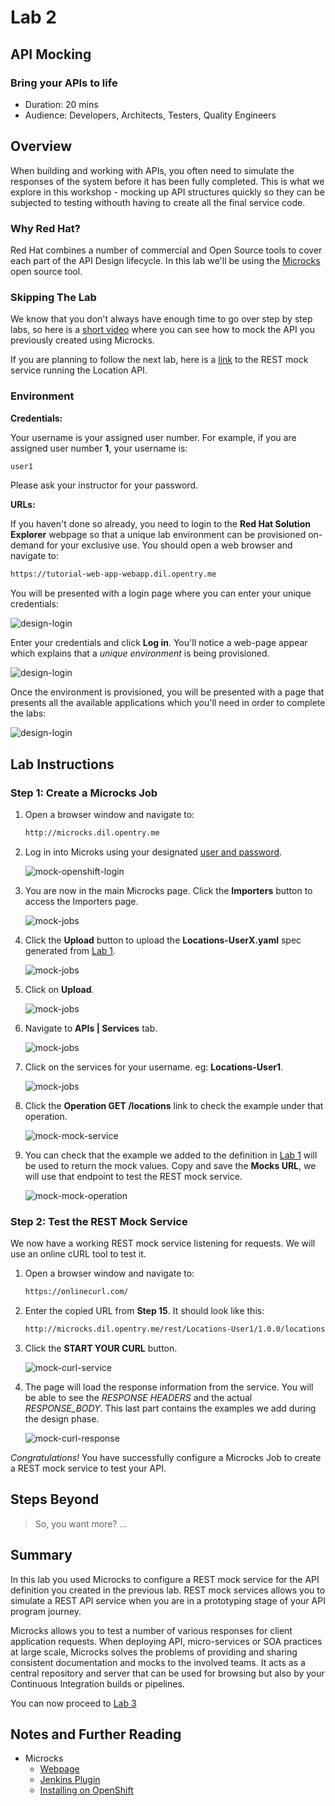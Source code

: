 # Lab 2

## API Mocking

### Bring your APIs to life

* Duration: 20 mins
* Audience: Developers, Architects, Testers, Quality Engineers

## Overview

When building and working with APIs, you often need to simulate the responses of the system before it has been fully completed. This is what we explore in this workshop - mocking up API structures quickly so they can be subjected to testing withouth having to create all the final service code.

### Why Red Hat?

Red Hat combines a number of commercial and Open Source tools to cover each part of the API Design lifecycle. In this lab we'll be using the [Microcks](http://microcks.github.io/) open source tool.

### Skipping The Lab

We know that you don't always have enough time to go over step by step labs, so here is a [short video](wip-link) where you can see how to mock the API you previously created using Microcks.

If you are planning to follow the next lab, here is a [link](wip-link) to the REST mock service running the Location API.

### Environment

**Credentials:**

Your username is your assigned user number. For example, if you are assigned user number **1**, your username is: 

```bash
user1
```

Please ask your instructor for your password.

**URLs:**

If you haven't done so already, you need to login to the **Red Hat Solution Explorer** webpage so that a unique lab environment can be provisioned on-demand for your exclusive use.  You should open a web browser and navigate to: 

```bash
https://tutorial-web-app-webapp.dil.opentry.me
```

You will be presented with a login page where you can enter your unique credentials:

![design-login](images/design-50.png "Login")

Enter your credentials and click **Log in**.  You'll notice a web-page appear which explains that a *unique environment* is being provisioned.

![design-login](images/design-51.png "Provision")

Once the environment is provisioned, you will be presented with a page that presents all the available applications which you'll need in order to complete the labs:

![design-login](images/design-52.png "Applications")

## Lab Instructions

### Step 1: Create a Microcks Job

1. Open a browser window and navigate to:

    ```bash
    http://microcks.dil.opentry.me
    ```

1. Log in into Microks using your designated [user and password](#environment).

   ![mock-openshift-login](images/mock-09.png "Openshift Login")

1. You are now in the main Microcks page. Click the **Importers** button to access the Importers page.

   ![mock-jobs](images/mock-11.png "Job")

1. Click the **Upload** button to upload the **Locations-UserX.yaml** spec generated from [Lab 1](lab01.md).

   ![mock-jobs](images/mock-12.png "Upload Spec")
    
1. Click on **Upload**.

   ![mock-jobs](images/mock-13.png "Upload")

1. Navigate to **APIs | Services** tab.

   ![mock-jobs](images/mock-14.png "Job")

1. Click on the services for your username. eg: **Locations-User1**.

   ![mock-jobs](images/mock-15.png "Select services")

1. Click the **Operation GET /locations** link to check the example under that operation.

   ![mock-mock-service](images/mock-16.png "Mock Service")


1. You can check that the example we added to the definition in [Lab 1](lab01.md) will be used to return the mock values. Copy and save the **Mocks URL**, we will use that endpoint to test the REST mock service.

    ![mock-mock-operation](images/mock-17.png "Mock Operation")

### Step 2: Test the REST Mock Service

We now have a working REST mock service listening for requests. We will use an online cURL tool to test it.

1. Open a browser window and navigate to:

    ```bash
    https://onlinecurl.com/
    ```

1. Enter the copied URL from **Step 15**. It should look like this:

    ```bash
    http://microcks.dil.opentry.me/rest/Locations-User1/1.0.0/locations
    ```

1. Click the **START YOUR CURL** button.

    ![mock-curl-service](images/mock-18.png "cURL Service")

1. The page will load the response information from the service. You will be able to see the *RESPONSE HEADERS* and the actual *RESPONSE_BODY*. This last part contains the examples we add during the design phase.

    ![mock-curl-response](images/mock-19.png "cURL Response")

*Congratulations!* You have successfully configure a Microcks Job to create a REST mock service to test your API.

## Steps Beyond

> So, you want more? ...

## Summary

In this lab you used Microcks to configure a REST mock service for the API definition you created in the previous lab. REST mock services allows you to simulate a REST API service when you are in a prototyping stage of your API program journey. 

Microcks allows you to test a number of various responses for client application requests. When deploying API, micro-services or SOA practices at large scale, Microcks solves the problems of providing and sharing consistent documentation and mocks to the involved teams. It acts as a central repository and server that can be used for browsing but also by your Continuous Integration builds or pipelines.

You can now proceed to [Lab 3](../lab03/#lab-3)

## Notes and Further Reading

* Microcks
  * [Webpage](http://microcks.github.io/)
  * [Jenkins Plugin](http://microcks.github.io/automating/jenkins/)
  * [Installing on OpenShift](http://microcks.github.io/installing/openshift/)
